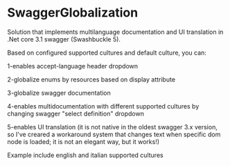 # SwaggerGlobalization
Solution that implements multilanguage documentation and UI translation in .Net core 3.1 swagger (Swashbuckle 5).

Based on configured supported cultures and default culture, you can:

1-enables accept-language header dropdown

2-globalize enums by resources based on display attribute

3-globalize swagger documentation

4-enables multidocumentation with different supported cultures by changing swagger "select definition" dropdown

5-enables UI translation (it is not native in the oldest swagger 3.x version, so I've creared a workaround system that changes text when specific dom node is loaded; it is not an elegant way, but it works!)

Example include english and italian supported cultures
